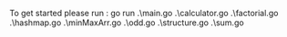 To get started please run :
  go run .\main.go .\calculator.go .\factorial.go .\hashmap.go .\minMaxArr.go .\odd.go .\structure.go .\sum.go
